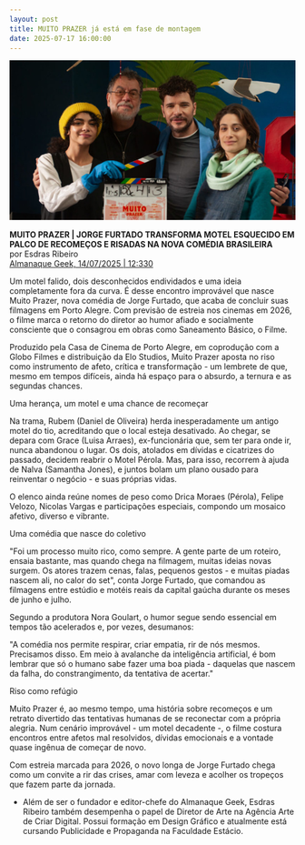```yaml
---
layout: post
title: MUITO PRAZER já está em fase de montagem
date: 2025-07-17 16:00:00
---
```

![](/uploads/mpz-elenco-claq.jpg)

**MUITO PRAZER | JORGE FURTADO TRANSFORMA MOTEL ESQUECIDO EM PALCO DE RECOMEÇOS E RISADAS NA NOVA COMÉDIA BRASILEIRA**\
por Esdras Ribeiro\
[Almanaque Geek, 14/07/2025 | 12:330](https://almanaquegeek.com/muito-prazer-jorge-furtado-transforma-motel-esquecido-em-palco-de-recomecos-e-risadas-na-nova-comedia-brasileira/)

[](https://almanaquegeek.com/muito-prazer-jorge-furtado-transforma-motel-esquecido-em-palco-de-recomecos-e-risadas-na-nova-comedia-brasileira/)Um motel falido, dois desconhecidos endividados e uma ideia completamente fora da curva. É desse encontro improvável que nasce Muito Prazer, nova comédia de Jorge Furtado, que acaba de concluir suas filmagens em Porto Alegre. Com previsão de estreia nos cinemas em 2026, o filme marca o retorno do diretor ao humor afiado e socialmente consciente que o consagrou em obras como Saneamento Básico, o Filme.

Produzido pela Casa de Cinema de Porto Alegre, em coprodução com a Globo Filmes e distribuição da Elo Studios, Muito Prazer aposta no riso como instrumento de afeto, crítica e transformação - um lembrete de que, mesmo em tempos difíceis, ainda há espaço para o absurdo, a ternura e as segundas chances.

Uma herança, um motel e uma chance de recomeçar

Na trama, Rubem (Daniel de Oliveira) herda inesperadamente um antigo motel do tio, acreditando que o local esteja desativado. Ao chegar, se depara com Grace (Luisa Arraes), ex-funcionária que, sem ter para onde ir, nunca abandonou o lugar. Os dois, atolados em dívidas e cicatrizes do passado, decidem reabrir o Motel Pérola. Mas, para isso, recorrem à ajuda de Nalva (Samantha Jones), e juntos bolam um plano ousado para reinventar o negócio - e suas próprias vidas.

O elenco ainda reúne nomes de peso como Drica Moraes (Pérola), Felipe Velozo, Nicolas Vargas e participações especiais, compondo um mosaico afetivo, diverso e vibrante.

Uma comédia que nasce do coletivo

"Foi um processo muito rico, como sempre. A gente parte de um roteiro, ensaia bastante, mas quando chega na filmagem, muitas ideias novas surgem. Os atores trazem cenas, falas, pequenos gestos - e muitas piadas nascem ali, no calor do set", conta Jorge Furtado, que comandou as filmagens entre estúdio e motéis reais da capital gaúcha durante os meses de junho e julho.

Segundo a produtora Nora Goulart, o humor segue sendo essencial em tempos tão acelerados e, por vezes, desumanos:

"A comédia nos permite respirar, criar empatia, rir de nós mesmos. Precisamos disso. Em meio à avalanche da inteligência artificial, é bom lembrar que só o humano sabe fazer uma boa piada - daquelas que nascem da falha, do constrangimento, da tentativa de acertar."

Riso como refúgio

Muito Prazer é, ao mesmo tempo, uma história sobre recomeços e um retrato divertido das tentativas humanas de se reconectar com a própria alegria. Num cenário improvável - um motel decadente -, o filme costura encontros entre afetos mal resolvidos, dívidas emocionais e a vontade quase ingênua de começar de novo.

Com estreia marcada para 2026, o novo longa de Jorge Furtado chega como um convite a rir das crises, amar com leveza e acolher os tropeços que fazem parte da jornada.

* Além de ser o fundador e editor-chefe do Almanaque Geek, Esdras Ribeiro também desempenha o papel de Diretor de Arte na Agência Arte de Criar Digital. Possui formação em Design Gráfico e atualmente está cursando Publicidade e Propaganda na Faculdade Estácio.
